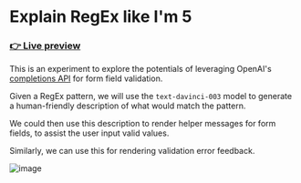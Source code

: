 # Explain RegEx like I'm 5

### [👉 Live preview](https://eli5-regex.vercel.app/)

This is an experiment to explore the potentials of leveraging OpenAI's [completions API](https://platform.openai.com/docs/api-reference/completions) for form field validation.

Given a RegEx pattern, we will use the `text-davinci-003` model to generate a human-friendly description of what would match the pattern.

We could then use this description to render helper messages for form fields, to assist the user input valid values.

Similarly, we can use this for rendering validation error feedback.

![image](https://user-images.githubusercontent.com/17537040/224511366-6ff97d79-8320-4bd7-b177-548fa8a47781.png)

